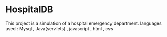 # HospitalDB

This project is a simulation of a hospital emergency department.
languages used : Mysql , Java(servlets) , javascript , html , css 
